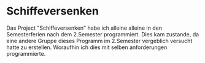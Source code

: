 # Schiffeversenken
  
  Das Project "Schiffeversenken" habe ich alleine alleine in den Semesterferien nach dem 2.Semester programmiert.
    Dies kam zustande, da eine andere Gruppe dieses Programm im 2.Semester vergeblich versucht hatte zu erstellen.
    Woraufhin ich dies mit selben anforderungen programmierte.
